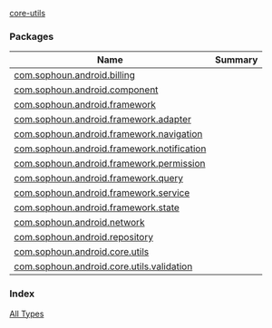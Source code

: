 [core-utils](./index.md)

### Packages

| Name | Summary |
|---|---|
| [com.sophoun.android.billing](com.sophoun.android.billing/index.md) |  |
| [com.sophoun.android.component](com.sophoun.android.component/index.md) |  |
| [com.sophoun.android.framework](com.sophoun.android.framework/index.md) |  |
| [com.sophoun.android.framework.adapter](com.sophoun.android.framework.adapter/index.md) |  |
| [com.sophoun.android.framework.navigation](com.sophoun.android.framework.navigation/index.md) |  |
| [com.sophoun.android.framework.notification](com.sophoun.android.framework.notification/index.md) |  |
| [com.sophoun.android.framework.permission](com.sophoun.android.framework.permission/index.md) |  |
| [com.sophoun.android.framework.query](com.sophoun.android.framework.query/index.md) |  |
| [com.sophoun.android.framework.service](com.sophoun.android.framework.service/index.md) |  |
| [com.sophoun.android.framework.state](com.sophoun.android.framework.state/index.md) |  |
| [com.sophoun.android.network](com.sophoun.android.network/index.md) |  |
| [com.sophoun.android.repository](com.sophoun.android.repository/index.md) |  |
| [com.sophoun.android.core.utils](com.sophoun.android.core.utils/index.md) |  |
| [com.sophoun.android.core.utils.validation](com.sophoun.android.core.utils.validation/index.md) |  |

### Index

[All Types](alltypes/index.md)